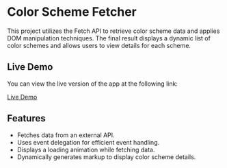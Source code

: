 # Color Scheme Fetcher

This project utilizes the Fetch API to retrieve color scheme data and applies DOM manipulation techniques. The final result displays a dynamic list of color schemes and allows users to view details for each scheme.

## Live Demo

You can view the live version of the app at the following link:

[Live Demo](https://tumelo-rambanapasi.github.io/colorScheme/)

## Features
- Fetches data from an external API.
- Uses event delegation for efficient event handling.
- Displays a loading animation while fetching data.
- Dynamically generates markup to display color scheme details.
